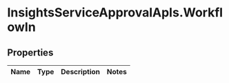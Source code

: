 # InsightsServiceApprovalApIs.WorkflowIn

## Properties
Name | Type | Description | Notes
------------ | ------------- | ------------- | -------------


